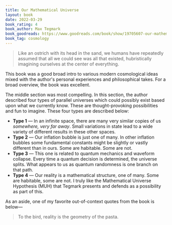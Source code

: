 ```yaml
---
title: Our Mathematical Universe
layout: book
date: 2022-03-29
book_rating: 4
book_author: Max Tegmark
book_goodreads: https://www.goodreads.com/book/show/19705607-our-mathematical-universe
book_tag: cosmology
---
```


> Like an ostrich with its head in the sand, we humans have repeatedly assumed that all we could see was all that existed, hubristically imagining ourselves at the center of everything.

This book was a good broad intro to various modern cosmological ideas mixed with the author's personal experiences and philosophical takes. For a broad overview, the book was excellent. 

The middle section was most compelling. In this section, the author described four types of parallel universes which could possibly exist based upon what we currently know. These are thought-provoking possibilities and fun to imagine. These four types are described below:

- **Type 1** — In an infinite space, there are many very similar copies of us _somewhere, very far away_. Small variations in state lead to a wide variety of different results in these other spaces.
- **Type 2** — Our inflation bubble is just one of many. In other inflation bubbles some fundamental constants might be slightly or vastly different than in ours. Some are habitable. Some are not.
- **Type 3** — This one is related to quantum mechanics and waveform collapse. Every time a quantum decision is determined, the universe splits. What appears to us as quantum randomness is one branch on that path.
- **Type 4** — Our reality is a mathematical structure, one of many. Some are habitable, some are not. I truly like the Mathematical Universe Hypothesis (MUH) that Tegmark presents and defends as a possibility as part of this.

As an aside, one of my favorite out-of-context quotes from the book is below—

> To the bird, reality is the geometry of the pasta.